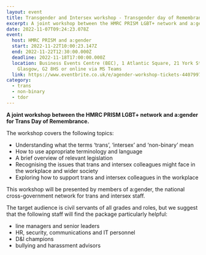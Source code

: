 ```yaml
---
layout: event
title: Transgender and Intersex workshop - Transgender day of Remembrance
excerpt: A joint workshop between the HMRC PRISM LGBT+ network and a:gender for TDOR
date: 2022-11-07T09:24:23.078Z
event:
  host: HMRC PRISM and a:gender
  start: 2022-11-22T10:00:23.147Z
  end: 2022-11-22T12:30:00.000Z
  deadline: 2022-11-18T17:00:00.000Z
  location: Business Events Centre (BEC), 1 Atlantic Square, 21 York Street,
    Glasgow, G2 8HS or online via MS Teams
  link: https://www.eventbrite.co.uk/e/agender-workshop-tickets-440799742897
category:
  - trans
  - non-binary
  - tdor
---
```

**A joint workshop between the HMRC PRISM LGBT+ network and a:gender for Trans Day of Remembrance.**

The workshop covers the following topics:

* Understanding what the terms ‘trans’, ‘intersex’ and ‘non-binary’ mean
* How to use appropriate terminology and language
* A brief overview of relevant legislation
* Recognising the issues that trans and intersex colleagues might face in the workplace and wider society
* Exploring how to support trans and intersex colleagues in the workplace

This workshop will be presented by members of a:gender, the national cross-government network for trans and intersex staff.

The target audience is civil servants of all grades and roles, but we suggest that the following staff will find the package particularly helpful:

* line managers and senior leaders
* HR, security, communications and IT personnel
* D&I champions
* bullying and harassment advisors